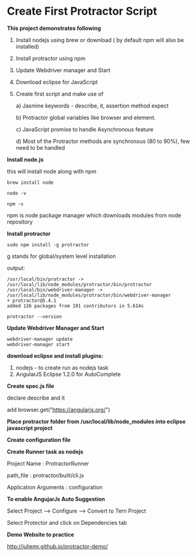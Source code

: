 Create First Protractor Script
=====

**This project demonstrates following**

1) Install nodejs using brew or download ( by default npm will also be installed)
2) Install protractor using npm
3) Update Webdriver manager and Start
4) Download eclipse for JavaScript
5) Create first script and make use of 
	
	a) Jasmine keywords - describe, it, assertion method expect
	
	b) Protractor global variables like browser and element.
	
	c) JavaScript promise to handle Asynchronous feature
	
	d) Most of the Protractor methods are synchronous (80 to 90%), few need to be handled 


**Install node.js**

this will install node along with npm

```
brew install node

node -v

npm -v
```

npm is node package manager which downloads modules from node repository

**Install protractor**

```
sudo npm install -g protractor
```


g stands for global/system level installation

output:

```
/usr/local/bin/protractor -> /usr/local/lib/node_modules/protractor/bin/protractor
/usr/local/bin/webdriver-manager -> /usr/local/lib/node_modules/protractor/bin/webdriver-manager
+ protractor@5.4.1
added 126 packages from 191 contributors in 5.614s
```


```
protractor --version
```

**Update Webdriver Manager and Start**

```
webdriver-manager update
webdriver-manager start

```

**download eclipse and install plugins:**

1) nodejs - to create run as nodejs task
2) AngularJS Eclipse 1.2.0 for AutoComplete



**Create spec.js file**

declare describe and it

add browser.get("https://angularjs.org/")


**Place protractor folder from /usr/local/lib/node_modules into eclipse javascript project**

**Create configuration file**

**Create Runner task as nodejs**

Project Name : <task runner>ProtractorRunner

path_file : protractor/built/cli.js

Application Arguments : <configuration file name> configuration

**To enable AngujarJs Auto Suggestion**

Select Project --> Configure --> Convert to Tern Project

Select Protector and click on Dependencies tab

**Demo Website to practice**

http://juliemr.github.io/protractor-demo/

